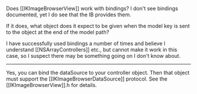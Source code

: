 Does [[IKImageBrowserView]] work with bindings? I don't see bindings documented, yet I do see that the IB provides them.

If it does, what object does it expect to be given when the model key is sent to the object at the end of the model path?

I have successfully used bindings a number of times and believe I understand [[NSArrayControllers]] etc., but cannot make it work in this case, so I suspect there may be something going on I don't know about.

----

Yes, you can bind the dataSource to your controller object.  Then that object must support the [[IKImageBrowserDataSource]] protocol.  See the [[IKImageBrowserView]].h for details.